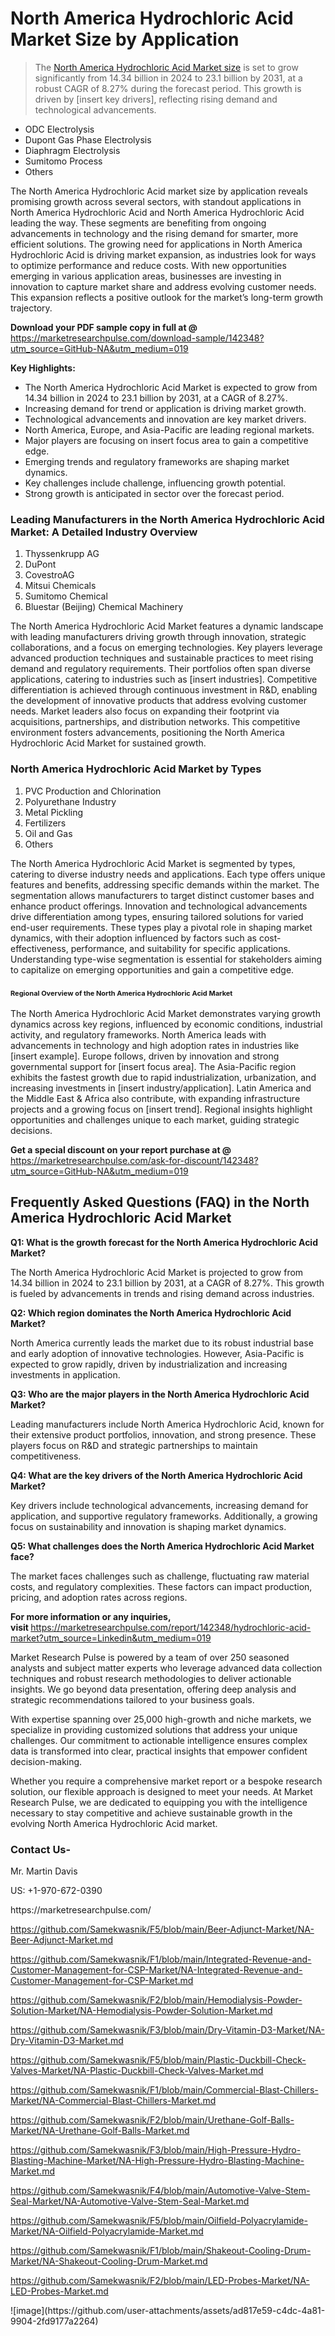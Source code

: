 <h1>North America Hydrochloric Acid Market&nbsp;Size by Application</h1><blockquote><p>The <a href="https://marketresearchpulse.com/download-sample/142348?utm_source=GitHub-NA&amp;utm_medium=019">North America Hydrochloric Acid Market size</a> is set to grow significantly from 14.34 billion in 2024 to 23.1 billion by 2031, at a robust CAGR of 8.27% during the forecast period. This growth is driven by [insert key drivers], reflecting rising demand and technological advancements.</p></blockquote><ul><li>ODC Electrolysis<li> Dupont Gas Phase Electrolysis<li> Diaphragm Electrolysis<li> Sumitomo Process<li> Others</li></ul><p>The North America Hydrochloric Acid market size by application reveals promising growth across several sectors, with standout applications in North America Hydrochloric Acid and North America Hydrochloric Acid leading the way. These segments are benefiting from ongoing advancements in technology and the rising demand for smarter, more efficient solutions. The growing need for applications in North America Hydrochloric Acid is driving market expansion, as industries look for ways to optimize performance and reduce costs. With new opportunities emerging in various application areas, businesses are investing in innovation to capture market share and address evolving customer needs. This expansion reflects a positive outlook for the market’s long-term growth trajectory.</p><p><strong>Download your PDF sample copy in full at @ </strong><a href="https://marketresearchpulse.com/download-sample/142348?utm_source=GitHub-NA&amp;utm_medium=019">https://marketresearchpulse.com/download-sample/142348?utm_source=GitHub-NA&amp;utm_medium=019</a></p><p><strong>Key Highlights: </strong></p><ul><li>The North America Hydrochloric Acid Market is expected to grow from 14.34 billion in 2024 to 23.1 billion by 2031, at a CAGR of 8.27%.</li><li>Increasing demand for trend or application is driving market growth.</li><li>Technological advancements and innovation are key market drivers.</li><li>North America, Europe, and Asia-Pacific are leading regional markets.</li><li>Major players are focusing on insert focus area to gain a competitive edge.</li><li>Emerging trends and regulatory frameworks are shaping market dynamics.</li><li>Key challenges include challenge, influencing growth potential.</li><li>Strong growth is anticipated in sector over the forecast period.</li></ul><h3>Leading Manufacturers in the North America Hydrochloric Acid Market: A Detailed Industry Overview</h3><ol><li>Thyssenkrupp AG</li><li>DuPont</li><li>CovestroAG</li><li>Mitsui Chemicals</li><li>Sumitomo Chemical</li><li>Bluestar (Beijing) Chemical Machinery</li></ol><div class="flex max-w-full flex-col flex-grow"><div class="min-h-8 text-message flex w-full flex-col items-end gap-2 whitespace-normal break-words [.text-message+&amp;]:mt-5" dir="auto" data-message-author-role="assistant" data-message-id="fd8432e4-4910-450d-b182-61b7bfb0a01f" data-message-model-slug="gpt-4o"><div class="flex w-full flex-col gap-1 empty:hidden first:pt-[3px]"><div class="markdown prose w-full break-words dark:prose-invert light"><p>The North America Hydrochloric Acid Market features a dynamic landscape with leading manufacturers driving growth through innovation, strategic collaborations, and a focus on emerging technologies. Key players leverage advanced production techniques and sustainable practices to meet rising demand and regulatory requirements. Their portfolios often span diverse applications, catering to industries such as [insert industries]. Competitive differentiation is achieved through continuous investment in R&amp;D, enabling the development of innovative products that address evolving customer needs. Market leaders also focus on expanding their footprint via acquisitions, partnerships, and distribution networks. This competitive environment fosters advancements, positioning the North America Hydrochloric Acid Market for sustained growth.</p></div></div></div></div><h3>North America Hydrochloric Acid Market by Types</h3><ol><li>PVC Production and Chlorination<li> Polyurethane Industry<li> Metal Pickling<li> Fertilizers<li> Oil and Gas<li> Others</li></ol><div class="flex max-w-full flex-col flex-grow"><div class="min-h-8 text-message flex w-full flex-col items-end gap-2 whitespace-normal break-words [.text-message+&amp;]:mt-5" dir="auto" data-message-author-role="assistant" data-message-id="084470be-0bb7-4664-bddf-5156b4f41249" data-message-model-slug="gpt-4o-mini"><div class="flex w-full flex-col gap-1 empty:hidden first:pt-[3px]"><div class="markdown prose w-full break-words dark:prose-invert light"><p>The North America Hydrochloric Acid Market is segmented by types, catering to diverse industry needs and applications. Each type offers unique features and benefits, addressing specific demands within the market. The segmentation allows manufacturers to target distinct customer bases and enhance product offerings. Innovation and technological advancements drive differentiation among types, ensuring tailored solutions for varied end-user requirements. These types play a pivotal role in shaping market dynamics, with their adoption influenced by factors such as cost-effectiveness, performance, and suitability for specific applications. Understanding type-wise segmentation is essential for stakeholders aiming to capitalize on emerging opportunities and gain a competitive edge.</p></div></div></div></div><h3><span style="font-size: 11px;">Regional Overview of the North America Hydrochloric Acid Market</span></h3><div class="flex max-w-full flex-col flex-grow"><div class="min-h-8 text-message flex w-full flex-col items-end gap-2 whitespace-normal break-words [.text-message+&amp;]:mt-5" dir="auto" data-message-author-role="assistant" data-message-id="e9038762-ce64-4e30-91c9-9bd413514231" data-message-model-slug="gpt-4o-mini"><div class="flex w-full flex-col gap-1 empty:hidden first:pt-[3px]"><div class="markdown prose w-full break-words dark:prose-invert light"><p>The North America Hydrochloric Acid Market demonstrates varying growth dynamics across key regions, influenced by economic conditions, industrial activity, and regulatory frameworks. North America leads with advancements in technology and high adoption rates in industries like [insert example]. Europe follows, driven by innovation and strong governmental support for [insert focus area]. The Asia-Pacific region exhibits the fastest growth due to rapid industrialization, urbanization, and increasing investments in [insert industry/application]. Latin America and the Middle East &amp; Africa also contribute, with expanding infrastructure projects and a growing focus on [insert trend]. Regional insights highlight opportunities and challenges unique to each market, guiding strategic decisions.</p></div></div></div></div><p><strong>Get a special discount on your report purchase at @ </strong><a href="https://marketresearchpulse.com/ask-for-discount/142348?utm_source=GitHub-NA&amp;utm_medium=019">https://marketresearchpulse.com/ask-for-discount/142348?utm_source=GitHub-NA&amp;utm_medium=019</a></p><h2>Frequently Asked Questions (FAQ) in the North America Hydrochloric Acid Market</h2><p><strong>Q1: What is the growth forecast for the North America Hydrochloric Acid Market?</strong></p><p>The North America Hydrochloric Acid Market is projected to grow from 14.34 billion in 2024 to 23.1 billion by 2031, at a CAGR of 8.27%. This growth is fueled by advancements in trends and rising demand across industries.</p><p><strong>Q2: Which region dominates the North America Hydrochloric Acid Market?</strong></p><p>North America currently leads the market due to its robust industrial base and early adoption of innovative technologies. However, Asia-Pacific is expected to grow rapidly, driven by industrialization and increasing investments in application.</p><p><strong>Q3: Who are the major players in the North America Hydrochloric Acid Market?</strong></p><p>Leading manufacturers include North America Hydrochloric Acid, known for their extensive product portfolios, innovation, and strong presence. These players focus on R&amp;D and strategic partnerships to maintain competitiveness.</p><p><strong>Q4: What are the key drivers of the North America Hydrochloric Acid Market?</strong></p><p>Key drivers include technological advancements, increasing demand for application, and supportive regulatory frameworks. Additionally, a growing focus on sustainability and innovation is shaping market dynamics.</p><p><strong>Q5: What challenges does the North America Hydrochloric Acid Market face?</strong></p><p>The market faces challenges such as challenge, fluctuating raw material costs, and regulatory complexities. These factors can impact production, pricing, and adoption rates across regions.</p><p><strong>For more information or any inquiries, visit&nbsp;</strong><a href="https://marketresearchpulse.com/report/142348/hydrochloric-acid-market?utm_source=Linkedin&utm_medium=019">https://marketresearchpulse.com/report/142348/hydrochloric-acid-market?utm_source=Linkedin&utm_medium=019</a></p><p>Market Research Pulse is powered by a team of over 250 seasoned analysts and subject matter experts who leverage advanced data collection techniques and robust research methodologies to deliver actionable insights. We go beyond data presentation, offering deep analysis and strategic recommendations tailored to your business goals.</p><p>With expertise spanning over 25,000 high-growth and niche markets, we specialize in providing customized solutions that address your unique challenges. Our commitment to actionable intelligence ensures complex data is transformed into clear, practical insights that empower confident decision-making.</p><p>Whether you require a comprehensive market report or a bespoke research solution, our flexible approach is designed to meet your needs. At Market Research Pulse, we are dedicated to equipping you with the intelligence necessary to stay competitive and achieve sustainable growth in the evolving North America Hydrochloric Acid market.</p><h3><strong>Contact Us-</strong></h3><p>Mr. Martin Davis</p><p>US: +1-970-672-0390</p><p>https://marketresearchpulse.com/</p><p><a href="https://github.com/Samekwasnik/F5/blob/main/Beer-Adjunct-Market/NA-Beer-Adjunct-Market.md">https://github.com/Samekwasnik/F5/blob/main/Beer-Adjunct-Market/NA-Beer-Adjunct-Market.md</a></p><p><a href="https://github.com/Samekwasnik/F1/blob/main/Integrated-Revenue-and-Customer-Management-for-CSP-Market/NA-Integrated-Revenue-and-Customer-Management-for-CSP-Market.md">https://github.com/Samekwasnik/F1/blob/main/Integrated-Revenue-and-Customer-Management-for-CSP-Market/NA-Integrated-Revenue-and-Customer-Management-for-CSP-Market.md</a></p><p><a href="https://github.com/Samekwasnik/F2/blob/main/Hemodialysis-Powder-Solution-Market/NA-Hemodialysis-Powder-Solution-Market.md">https://github.com/Samekwasnik/F2/blob/main/Hemodialysis-Powder-Solution-Market/NA-Hemodialysis-Powder-Solution-Market.md</a></p><p><a href="https://github.com/Samekwasnik/F3/blob/main/Dry-Vitamin-D3-Market/NA-Dry-Vitamin-D3-Market.md">https://github.com/Samekwasnik/F3/blob/main/Dry-Vitamin-D3-Market/NA-Dry-Vitamin-D3-Market.md</a></p><p><a href="https://github.com/Samekwasnik/F5/blob/main/Plastic-Duckbill-Check-Valves-Market/NA-Plastic-Duckbill-Check-Valves-Market.md">https://github.com/Samekwasnik/F5/blob/main/Plastic-Duckbill-Check-Valves-Market/NA-Plastic-Duckbill-Check-Valves-Market.md</a></p><p><a href="https://github.com/Samekwasnik/F1/blob/main/Commercial-Blast-Chillers-Market/NA-Commercial-Blast-Chillers-Market.md">https://github.com/Samekwasnik/F1/blob/main/Commercial-Blast-Chillers-Market/NA-Commercial-Blast-Chillers-Market.md</a></p><p><a href="https://github.com/Samekwasnik/F2/blob/main/Urethane-Golf-Balls-Market/NA-Urethane-Golf-Balls-Market.md">https://github.com/Samekwasnik/F2/blob/main/Urethane-Golf-Balls-Market/NA-Urethane-Golf-Balls-Market.md</a></p><p><a href="https://github.com/Samekwasnik/F3/blob/main/High-Pressure-Hydro-Blasting-Machine-Market/NA-High-Pressure-Hydro-Blasting-Machine-Market.md">https://github.com/Samekwasnik/F3/blob/main/High-Pressure-Hydro-Blasting-Machine-Market/NA-High-Pressure-Hydro-Blasting-Machine-Market.md</a></p><p><a href="https://github.com/Samekwasnik/F4/blob/main/Automotive-Valve-Stem-Seal-Market/NA-Automotive-Valve-Stem-Seal-Market.md">https://github.com/Samekwasnik/F4/blob/main/Automotive-Valve-Stem-Seal-Market/NA-Automotive-Valve-Stem-Seal-Market.md</a></p><p><a href="https://github.com/Samekwasnik/F5/blob/main/Oilfield-Polyacrylamide-Market/NA-Oilfield-Polyacrylamide-Market.md">https://github.com/Samekwasnik/F5/blob/main/Oilfield-Polyacrylamide-Market/NA-Oilfield-Polyacrylamide-Market.md</a></p><p><a href="https://github.com/Samekwasnik/F1/blob/main/Shakeout-Cooling-Drum-Market/NA-Shakeout-Cooling-Drum-Market.md">https://github.com/Samekwasnik/F1/blob/main/Shakeout-Cooling-Drum-Market/NA-Shakeout-Cooling-Drum-Market.md</a></p><p><a href="https://github.com/Samekwasnik/F2/blob/main/LED-Probes-Market/NA-LED-Probes-Market.md">https://github.com/Samekwasnik/F2/blob/main/LED-Probes-Market/NA-LED-Probes-Market.md</a></p>
![image](https://github.com/user-attachments/assets/ad817e59-c4dc-4a81-9904-2fd9177a2264)
